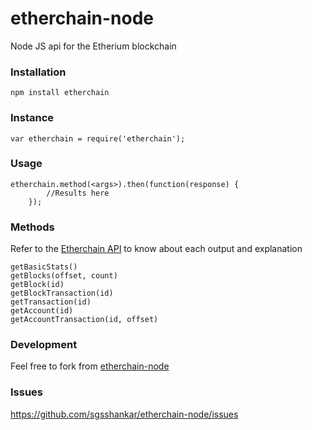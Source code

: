 # etherchain-node
Node JS api for the Etherium blockchain

### Installation

```
npm install etherchain
```

### Instance

```
var etherchain = require('etherchain');
```
### Usage

```
etherchain.method(<args>).then(function(response) {
		//Results here
	});
```

### Methods
Refer to the [Etherchain API](https://etherchain.org/apidoc) to know about each output and explanation
```
getBasicStats()
getBlocks(offset, count)
getBlock(id)
getBlockTransaction(id)
getTransaction(id)
getAccount(id)
getAccountTransaction(id, offset)
```

### Development

Feel free to fork from [etherchain-node](https://github.com/sgsshankar/etherchain-node)

### Issues

https://github.com/sgsshankar/etherchain-node/issues

